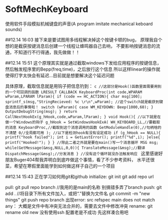 # SoftMechKeyboard
使用软件手段模拟机械键盘的声音(A program imitate mechanical keboard sounds)

##12.14 16:03
接下来是要试图用多线程解决掉这个按键卡顿的bug，
原理我自个想的是截获按键消息后创建一个线程让蜂鸣器自己去响，
不要影响按键消息的流通，不知道行不行得通，我先做做！！

##12.14 15:51
这个原理其实就是通过截取windows下发给应用程序的按键信息，然后触发程序里的Bepp(freq,time)，之后放行这个信息
所以这样linear的操作就使得打字太快会有延迟...目前就是想要解决这个延迟问题

具体原理，截取信息就是用钩子把信息钓到：
	```c
//这部分是Hook()函数里面需要用到的一个可回调的函数
LRESULT CALLBACK KeyboardProc(int code,WPARAM wParam,LPARAM lParam){
	if (code == HC_ACTION){
		char msg[100];
		sprintf_s(msg,"StringRecieved: %c \r\n",wParam);
		//这个switch就是截获到键盘消息后的事情啦！
		switch (wParam){
			case WM_KEYDOWN:
				Beep(1000,60);
		}
		OutputDebugString(msg);
	}
	return CallNextHookEx(g_hHook,code,wParam,lParam);
}
void Hook(){
	//以下就是在做一个Windows的钩子
	g_hHook = SetWindowsHookExA(
		WH_KEYBOARD_LL,//要截取的消息
		KeyboardProc,//截取到这个消息调用的函数
		GetModuleHandle(0),//句柄啥的 不清楚
		0//全局都可用
	);
	//以下是检测hook有没有设定成功
	if (g_hHook == NULL){
		printf("hook failed");
		int i = GetLastError();
		printf("%d",i);
	}else{
		printf("Hooked!");
	}
}
//除此二者之外就是要在main()写一个消息循环
	MSG msg;
	while(GetMessage(&msg,NULL,0,0)){
		TranslateMessage(&msg);//翻译
		DispatchMessage(&msg);//分发消息
	}
//没有这个循环就没办法触发响应
	```
这里感谢好朋友Buger404帮我弄明白到底咋做这个事情，看了不少参考资料，
水平还很菜，希望在寒假里面能学到如何做这样子自己的一个项目


##12.14 15:43
正在学习如何用git和github
initialize:
	git init
	git add repo url

pull:
	git pull repo branch //我用的是main的名称 别搞错多弄了branch
push:
	git add . //将目录下所有文件加入，或把“.”替换为文件名
	git commit -m "new things"
	git push repo branch
出现error: src refspec main does not match any：
	大概是文件中有冲突无法合并的，需要去文件中修改冲突
rename:
	git rename old new
没有使用ssh 配置老是不成功 先这样凑合用吧

